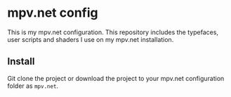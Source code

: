 # mpv.net config

This is my mpv.net configuration. This repository includes the typefaces, user scripts and shaders I use on my mpv.net installation.

## Install

Git clone the project or download the project to your mpv.net configuration folder as
`mpv.net`. 